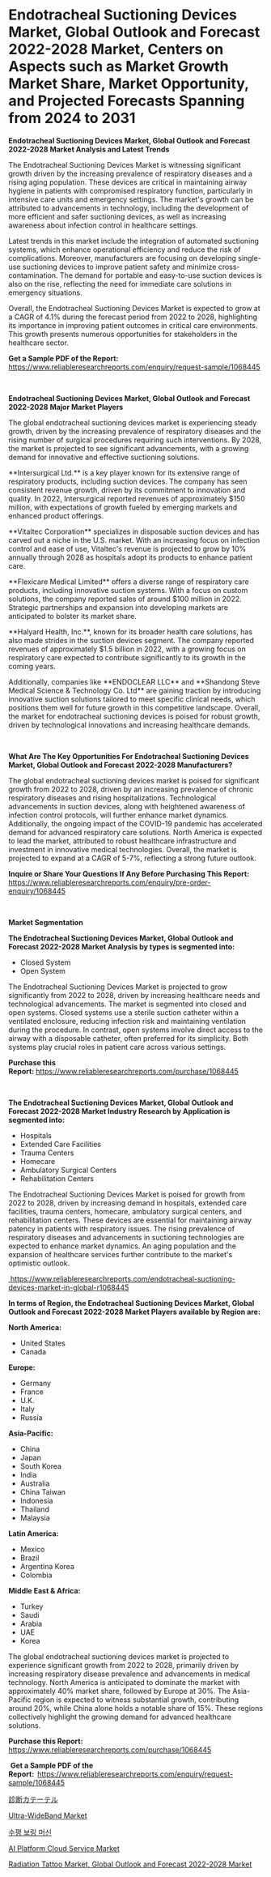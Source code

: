 <p><h1>Endotracheal Suctioning Devices Market, Global Outlook and Forecast 2022-2028 Market, Centers on Aspects such as Market Growth Market Share, Market Opportunity, and Projected Forecasts Spanning from 2024 to 2031</h1></p><p><strong>Endotracheal Suctioning Devices Market, Global Outlook and Forecast 2022-2028 Market Analysis and Latest Trends</strong></p>
<p><p>The Endotracheal Suctioning Devices Market is witnessing significant growth driven by the increasing prevalence of respiratory diseases and a rising aging population. These devices are critical in maintaining airway hygiene in patients with compromised respiratory function, particularly in intensive care units and emergency settings. The market's growth can be attributed to advancements in technology, including the development of more efficient and safer suctioning devices, as well as increasing awareness about infection control in healthcare settings.</p><p>Latest trends in this market include the integration of automated suctioning systems, which enhance operational efficiency and reduce the risk of complications. Moreover, manufacturers are focusing on developing single-use suctioning devices to improve patient safety and minimize cross-contamination. The demand for portable and easy-to-use suction devices is also on the rise, reflecting the need for immediate care solutions in emergency situations.</p><p>Overall, the Endotracheal Suctioning Devices Market is expected to grow at a CAGR of 4.1% during the forecast period from 2022 to 2028, highlighting its importance in improving patient outcomes in critical care environments. This growth presents numerous opportunities for stakeholders in the healthcare sector.</p></p>
<p><strong>Get a Sample PDF of the Report:&nbsp;</strong> <a href="https://www.reliableresearchreports.com/enquiry/request-sample/1068445">https://www.reliableresearchreports.com/enquiry/request-sample/1068445</a></p>
<p>&nbsp;</p>
<p><strong>Endotracheal Suctioning Devices Market, Global Outlook and Forecast 2022-2028 Major Market Players</strong></p>
<p><p>The global endotracheal suctioning devices market is experiencing steady growth, driven by the increasing prevalence of respiratory diseases and the rising number of surgical procedures requiring such interventions. By 2028, the market is projected to see significant advancements, with a growing demand for innovative and effective suctioning solutions.</p><p>**Intersurgical Ltd.** is a key player known for its extensive range of respiratory products, including suction devices. The company has seen consistent revenue growth, driven by its commitment to innovation and quality. In 2022, Intersurgical reported revenues of approximately $150 million, with expectations of growth fueled by emerging markets and enhanced product offerings.</p><p>**Vitaltec Corporation** specializes in disposable suction devices and has carved out a niche in the U.S. market. With an increasing focus on infection control and ease of use, Vitaltec's revenue is projected to grow by 10% annually through 2028 as hospitals adopt its products to enhance patient care.</p><p>**Flexicare Medical Limited** offers a diverse range of respiratory care products, including innovative suction systems. With a focus on custom solutions, the company reported sales of around $100 million in 2022. Strategic partnerships and expansion into developing markets are anticipated to bolster its market share.</p><p>**Halyard Health, Inc.**, known for its broader health care solutions, has also made strides in the suction devices segment. The company reported revenues of approximately $1.5 billion in 2022, with a growing focus on respiratory care expected to contribute significantly to its growth in the coming years.</p><p>Additionally, companies like **ENDOCLEAR LLC** and **Shandong Steve Medical Science & Technology Co. Ltd** are gaining traction by introducing innovative suction solutions tailored to meet specific clinical needs, which positions them well for future growth in this competitive landscape. Overall, the market for endotracheal suctioning devices is poised for robust growth, driven by technological innovations and increasing healthcare demands.</p></p>
<p>&nbsp;</p>
<p><strong>What Are The Key Opportunities For Endotracheal Suctioning Devices Market, Global Outlook and Forecast 2022-2028 Manufacturers?</strong></p>
<p><p>The global endotracheal suctioning devices market is poised for significant growth from 2022 to 2028, driven by an increasing prevalence of chronic respiratory diseases and rising hospitalizations. Technological advancements in suction devices, along with heightened awareness of infection control protocols, will further enhance market dynamics. Additionally, the ongoing impact of the COVID-19 pandemic has accelerated demand for advanced respiratory care solutions. North America is expected to lead the market, attributed to robust healthcare infrastructure and investment in innovative medical technologies. Overall, the market is projected to expand at a CAGR of 5-7%, reflecting a strong future outlook.</p></p>
<p><strong>Inquire or Share Your Questions If Any Before Purchasing This Report:</strong> <a href="https://www.reliableresearchreports.com/enquiry/pre-order-enquiry/1068445">https://www.reliableresearchreports.com/enquiry/pre-order-enquiry/1068445</a></p>
<p>&nbsp;</p>
<p><strong>Market Segmentation</strong></p>
<p><strong>The Endotracheal Suctioning Devices Market, Global Outlook and Forecast 2022-2028 Market Analysis by types is segmented into:</strong></p>
<p><ul><li>Closed System</li><li>Open System</li></ul></p>
<p><p>The Endotracheal Suctioning Devices Market is projected to grow significantly from 2022 to 2028, driven by increasing healthcare needs and technological advancements. The market is segmented into closed and open systems. Closed systems use a sterile suction catheter within a ventilated enclosure, reducing infection risk and maintaining ventilation during the procedure. In contrast, open systems involve direct access to the airway with a disposable catheter, often preferred for its simplicity. Both systems play crucial roles in patient care across various settings.</p></p>
<p><strong>Purchase this Report:&nbsp;</strong><a href="https://www.reliableresearchreports.com/purchase/1068445">https://www.reliableresearchreports.com/purchase/1068445</a></p>
<p>&nbsp;</p>
<p><strong>The Endotracheal Suctioning Devices Market, Global Outlook and Forecast 2022-2028 Market Industry Research by Application is segmented into:</strong></p>
<p><ul><li>Hospitals</li><li>Extended Care Facilities</li><li>Trauma Centers</li><li>Homecare</li><li>Ambulatory Surgical Centers</li><li>Rehabilitation Centers</li></ul></p>
<p><p>The Endotracheal Suctioning Devices Market is poised for growth from 2022 to 2028, driven by increasing demand in hospitals, extended care facilities, trauma centers, homecare, ambulatory surgical centers, and rehabilitation centers. These devices are essential for maintaining airway patency in patients with respiratory issues. The rising prevalence of respiratory diseases and advancements in suctioning technologies are expected to enhance market dynamics. An aging population and the expansion of healthcare services further contribute to the market's optimistic outlook.</p></p>
<p><a href="https://www.reliableresearchreports.com/endotracheal-suctioning-devices-market-in-global-r1068445">&nbsp;https://www.reliableresearchreports.com/endotracheal-suctioning-devices-market-in-global-r1068445</a></p>
<p><strong>In terms of Region, the Endotracheal Suctioning Devices Market, Global Outlook and Forecast 2022-2028 Market Players available by Region are:</strong></p>
<p>
    <p> <strong> North America: </strong>
        <ul>
            <li>United States</li>
            <li>Canada</li>
        </ul>
        </p> 
    <p> <strong> Europe: </strong>
        <ul>
            <li>Germany</li>
            <li>France</li>
            <li>U.K.</li>
            <li>Italy</li>
            <li>Russia</li>
        </ul>
        </p> 
    <p> <strong> Asia-Pacific: </strong>
        <ul>
            <li>China</li>
            <li>Japan</li>
            <li>South Korea</li>
            <li>India</li>
            <li>Australia</li>
            <li>China Taiwan</li>
            <li>Indonesia</li>
            <li>Thailand</li>
            <li>Malaysia</li>
        </ul>
        </p> 
    <p> <strong> Latin America: </strong>
        <ul>
            <li>Mexico</li>
            <li>Brazil</li>
            <li>Argentina Korea</li>
            <li>Colombia</li>
        </ul>
        </p> 
    <p> <strong> Middle East & Africa: </strong>
        <ul>
            <li>Turkey</li>
            <li>Saudi</li>
            <li>Arabia</li>
            <li>UAE</li>
            <li>Korea</li>
        </ul>
    </p>
    </p>
<p><p>The global endotracheal suctioning devices market is projected to experience significant growth from 2022 to 2028, primarily driven by increasing respiratory disease prevalence and advancements in medical technology. North America is anticipated to dominate the market with approximately 40% market share, followed by Europe at 30%. The Asia-Pacific region is expected to witness substantial growth, contributing around 20%, while China alone holds a notable share of 15%. These regions collectively highlight the growing demand for advanced healthcare solutions.</p></p>
<p><strong>Purchase this Report: </strong><a href="https://www.reliableresearchreports.com/purchase/1068445">https://www.reliableresearchreports.com/purchase/1068445</a></p>
<p>&nbsp;<strong>Get a Sample PDF of the Report:&nbsp;&nbsp;</strong><a href="https://www.reliableresearchreports.com/enquiry/request-sample/1068445">https://www.reliableresearchreports.com/enquiry/request-sample/1068445</a></p>
<p><strong></strong></p>
<p><p><a href="https://medium.com/@kw8enloe/%E3%82%B0%E3%83%AD%E3%83%BC%E3%83%90%E3%83%AB%E8%A8%BA%E6%96%AD%E3%82%AB%E3%83%86%E3%83%BC%E3%83%86%E3%83%AB%E5%B8%82%E5%A0%B4-%E5%B8%82%E5%A0%B4%E3%82%B7%E3%82%A7%E3%82%A2-%E5%B8%82%E5%A0%B4%E5%8B%95%E5%90%91-%E3%81%8A%E3%82%88%E3%81%B3%E5%B0%86%E6%9D%A5%E3%81%AE%E6%88%90%E9%95%B7%E3%82%92%E6%8E%A2%E3%82%8B-6f680e1eef36">診断カテーテル</a></p><p><a href="https://issuu.com/reportprime-2/docs/ultra-wideband-market-size-2030.ppt_272231f4ab59a1">Ultra-WideBand Market</a></p><p><a href="https://loganorozco7.medium.com/%EC%88%98%ED%8F%89-%EC%B2%9C%EA%B3%B5%EA%B8%B0-%EC%8B%9C%EC%9E%A5-%EA%B8%80%EB%A1%9C%EB%B2%8C-%EC%8B%9C%EC%9E%A5-%EC%A0%90%EC%9C%A0%EC%9C%A8-%EB%B0%8F-%EC%88%9C%EC%9C%84-%EC%A0%84%EB%B0%98%EC%A0%81%EC%9D%B8-%ED%8C%90%EB%A7%A4-%EB%B0%8F-%EC%88%98%EC%9A%94-%EC%98%88%EC%B8%A1-2024-2031-3dbb6e0567e7">수평 보링 머신</a></p><p><a href="https://www.linkedin.com/pulse/ai-platform-cloud-service-market-segmentation-geographical-regions-bcpuf?trackingId=GcDA6BB5Qa66YOsJp6OLaQ%3D%3D">AI Platform Cloud Service Market</a></p><p><a href="https://github.com/elizabethdagraca/Market-Research-Report-List-4/blob/main/radiation-tattoo-market-global-outlook-and-forecast-2022-2028-market.md">Radiation Tattoo Market, Global Outlook and Forecast 2022-2028 Market</a></p></p>